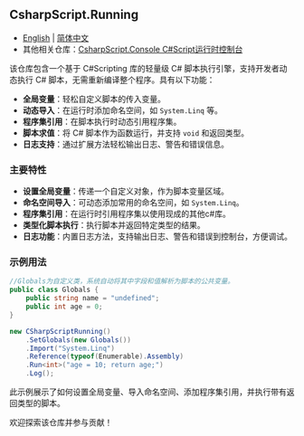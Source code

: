 ## CsharpScript.Running
- [English](README.md) | [简体中文](README.zh.md) 
- 其他相关仓库：[CsharpScript.Console C#Script运行时控制台](https://github.com/xukonxe/CSharpScript.Console/tree/master)

该仓库包含一个基于 C#Scripting 库的轻量级 C# 脚本执行引擎，支持开发者动态执行 C# 脚本，无需重新编译整个程序。具有以下功能：

- **全局变量**：轻松自定义脚本的传入变量。
- **动态导入**：在运行时添加命名空间，如 `System.Linq` 等。
- **程序集引用**：在脚本执行时动态引用程序集。
- **脚本求值**：将 C# 脚本作为函数运行，并支持 `void` 和返回类型。
- **日志支持**：通过扩展方法轻松输出日志、警告和错误信息。

### 主要特性
- **设置全局变量**：传递一个自定义对象，作为脚本变量区域。
- **命名空间导入**：可动态添加常用的命名空间，如 `System.Linq`。
- **程序集引用**：在运行时引用程序集以使用现成的其他c#库。
- **类型化脚本执行**：执行脚本并返回特定类型的结果。
- **日志功能**：内置日志方法，支持输出日志、警告和错误到控制台，方便调试。

### 示例用法

```csharp
//Globals为自定义类，系统自动将其中字段和值解析为脚本的公共变量。
public class Globals {
    public string name = "undefined";
    public int age = 0;
}

new CSharpScriptRunning()
    .SetGlobals(new Globals())
    .Import("System.Linq")
    .Reference(typeof(Enumerable).Assembly)
    .Run<int>("age = 10; return age;")
    .Log();
```

此示例展示了如何设置全局变量、导入命名空间、添加程序集引用，并执行带有返回类型的脚本。

欢迎探索该仓库并参与贡献！
